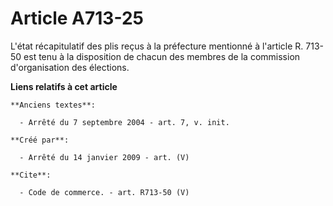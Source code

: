 # Article A713-25

L'état récapitulatif des plis reçus à la préfecture mentionné à l'article R. 713-50 est tenu à la disposition de chacun des
membres de la commission d'organisation des élections.

**Liens relatifs à cet article**

	**Anciens textes**:

	  - Arrêté du 7 septembre 2004 - art. 7, v. init.

	**Créé par**:

	  - Arrêté du 14 janvier 2009 - art. (V)

	**Cite**:

	  - Code de commerce. - art. R713-50 (V)
